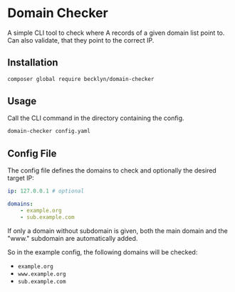Domain Checker
===============

A simple CLI tool to check where A records of a given domain list point to. Can also validate, that they point to the correct IP.


Installation
------------

```bash
composer global require becklyn/domain-checker
```


Usage
-----

Call the CLI command in the directory containing the config. 


```bash
domain-checker config.yaml
```

Config File
-----------

The config file defines the domains to check and optionally the desired target IP:

```yaml
ip: 127.0.0.1 # optional

domains:
    - example.org
    - sub.example.com
```

If only a domain without subdomain is given, both the main domain and the "www." subdomain are automatically added.

So in the example config, the following domains will be checked:

- `example.org`
- `www.example.org`
- `sub.example.com`
